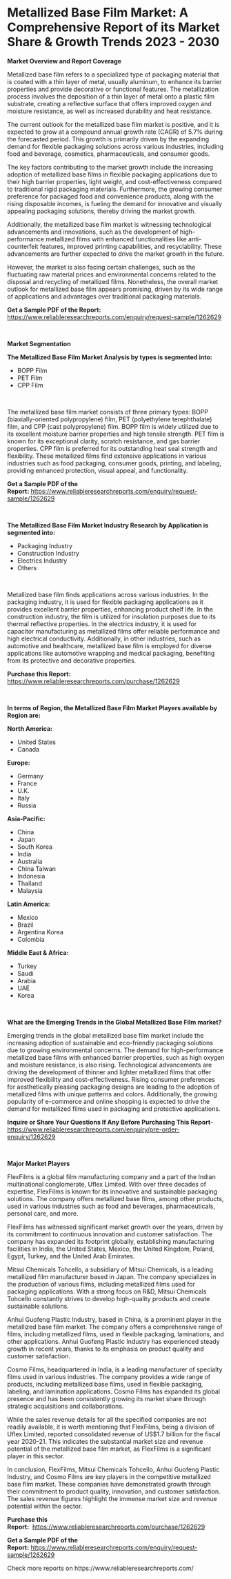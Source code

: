 <p><h1>Metallized Base Film Market: A Comprehensive Report of its Market Share & Growth Trends 2023 - 2030</h1></p><p><strong>Market Overview and Report Coverage</strong></p>
<p><p>Metallized base film refers to a specialized type of packaging material that is coated with a thin layer of metal, usually aluminum, to enhance its barrier properties and provide decorative or functional features. The metallization process involves the deposition of a thin layer of metal onto a plastic film substrate, creating a reflective surface that offers improved oxygen and moisture resistance, as well as increased durability and heat resistance.</p><p>The current outlook for the metallized base film market is positive, and it is expected to grow at a compound annual growth rate (CAGR) of 5.7% during the forecasted period. This growth is primarily driven by the expanding demand for flexible packaging solutions across various industries, including food and beverage, cosmetics, pharmaceuticals, and consumer goods.</p><p>The key factors contributing to the market growth include the increasing adoption of metallized base films in flexible packaging applications due to their high barrier properties, light weight, and cost-effectiveness compared to traditional rigid packaging materials. Furthermore, the growing consumer preference for packaged food and convenience products, along with the rising disposable incomes, is fueling the demand for innovative and visually appealing packaging solutions, thereby driving the market growth.</p><p>Additionally, the metallized base film market is witnessing technological advancements and innovations, such as the development of high-performance metallized films with enhanced functionalities like anti-counterfeit features, improved printing capabilities, and recyclability. These advancements are further expected to drive the market growth in the future.</p><p>However, the market is also facing certain challenges, such as the fluctuating raw material prices and environmental concerns related to the disposal and recycling of metallized films. Nonetheless, the overall market outlook for metallized base film appears promising, driven by its wide range of applications and advantages over traditional packaging materials.</p></p>
<p><strong>Get a Sample PDF of the Report:</strong> <a href="https://www.reliableresearchreports.com/enquiry/request-sample/1262629">https://www.reliableresearchreports.com/enquiry/request-sample/1262629</a></p>
<p>&nbsp;</p>
<p><strong>Market Segmentation</strong></p>
<p><strong>The Metallized Base Film Market Analysis by types is segmented into:</strong></p>
<p><ul><li>BOPP Film</li><li>PET Film</li><li>CPP Film</li></ul></p>
<p>&nbsp;</p>
<p><p>The metallized base film market consists of three primary types: BOPP (biaxially-oriented polypropylene) film, PET (polyethylene terephthalate) film, and CPP (cast polypropylene) film. BOPP film is widely utilized due to its excellent moisture barrier properties and high tensile strength. PET film is known for its exceptional clarity, scratch resistance, and gas barrier properties. CPP film is preferred for its outstanding heat seal strength and flexibility. These metallized films find extensive applications in various industries such as food packaging, consumer goods, printing, and labeling, providing enhanced protection, visual appeal, and functionality.</p></p>
<p><strong>Get a Sample PDF of the Report:</strong>&nbsp;<a href="https://www.reliableresearchreports.com/enquiry/request-sample/1262629">https://www.reliableresearchreports.com/enquiry/request-sample/1262629</a></p>
<p>&nbsp;</p>
<p><strong>The Metallized Base Film Market Industry Research by Application is segmented into:</strong></p>
<p><ul><li>Packaging Industry</li><li>Construction Industry</li><li>Electrics Industry</li><li>Others</li></ul></p>
<p>&nbsp;</p>
<p><p>Metallized base film finds applications across various industries. In the packaging industry, it is used for flexible packaging applications as it provides excellent barrier properties, enhancing product shelf life. In the construction industry, the film is utilized for insulation purposes due to its thermal reflective properties. In the electrics industry, it is used for capacitor manufacturing as metallized films offer reliable performance and high electrical conductivity. Additionally, in other industries, such as automotive and healthcare, metallized base film is employed for diverse applications like automotive wrapping and medical packaging, benefiting from its protective and decorative properties.</p></p>
<p><strong>Purchase this Report:</strong>&nbsp; <a href="https://www.reliableresearchreports.com/purchase/1262629">https://www.reliableresearchreports.com/purchase/1262629</a></p>
<p>&nbsp;</p>
<p><strong>In terms of Region, the Metallized Base Film Market Players available by Region are:</strong></p>
<p>
    <p> <strong> North America: </strong>
        <ul>
            <li>United States</li>
            <li>Canada</li>
        </ul>
        </p> 
    <p> <strong> Europe: </strong>
        <ul>
            <li>Germany</li>
            <li>France</li>
            <li>U.K.</li>
            <li>Italy</li>
            <li>Russia</li>
        </ul>
        </p> 
    <p> <strong> Asia-Pacific: </strong>
        <ul>
            <li>China</li>
            <li>Japan</li>
            <li>South Korea</li>
            <li>India</li>
            <li>Australia</li>
            <li>China Taiwan</li>
            <li>Indonesia</li>
            <li>Thailand</li>
            <li>Malaysia</li>
        </ul>
        </p> 
    <p> <strong> Latin America: </strong>
        <ul>
            <li>Mexico</li>
            <li>Brazil</li>
            <li>Argentina Korea</li>
            <li>Colombia</li>
        </ul>
        </p> 
    <p> <strong> Middle East & Africa: </strong>
        <ul>
            <li>Turkey</li>
            <li>Saudi</li>
            <li>Arabia</li>
            <li>UAE</li>
            <li>Korea</li>
        </ul>
    </p>
    </p>
<p>&nbsp;</p>
<p><strong>What are the Emerging Trends in the Global Metallized Base Film market?</strong></p>
<p><p>Emerging trends in the global metallized base film market include the increasing adoption of sustainable and eco-friendly packaging solutions due to growing environmental concerns. The demand for high-performance metallized base films with enhanced barrier properties, such as high oxygen and moisture resistance, is also rising. Technological advancements are driving the development of thinner and lighter metallized films that offer improved flexibility and cost-effectiveness. Rising consumer preferences for aesthetically pleasing packaging designs are leading to the adoption of metallized films with unique patterns and colors. Additionally, the growing popularity of e-commerce and online shopping is expected to drive the demand for metallized films used in packaging and protective applications.</p></p>
<p><strong>Inquire or Share Your Questions If Any Before Purchasing This Report</strong>- <a href="https://www.reliableresearchreports.com/enquiry/pre-order-enquiry/1262629">https://www.reliableresearchreports.com/enquiry/pre-order-enquiry/1262629</a></p>
<p>&nbsp;</p>
<p><strong>Major Market Players</strong></p>
<p><p>FlexFilms is a global film manufacturing company and a part of the Indian multinational conglomerate, Uflex Limited. With over three decades of expertise, FlexFilms is known for its innovative and sustainable packaging solutions. The company offers metallized base films, among other products, used in various industries such as food and beverages, pharmaceuticals, personal care, and more.</p><p>FlexFilms has witnessed significant market growth over the years, driven by its commitment to continuous innovation and customer satisfaction. The company has expanded its footprint globally, establishing manufacturing facilities in India, the United States, Mexico, the United Kingdom, Poland, Egypt, Turkey, and the United Arab Emirates.</p><p>Mitsui Chemicals Tohcello, a subsidiary of Mitsui Chemicals, is a leading metallized film manufacturer based in Japan. The company specializes in the production of various films, including metallized films used for packaging applications. With a strong focus on R&D, Mitsui Chemicals Tohcello constantly strives to develop high-quality products and create sustainable solutions.</p><p>Anhui Guofeng Plastic Industry, based in China, is a prominent player in the metallized base film market. The company offers a comprehensive range of films, including metallized films, used in flexible packaging, laminations, and other applications. Anhui Guofeng Plastic Industry has experienced steady growth in recent years, thanks to its emphasis on product quality and customer satisfaction.</p><p>Cosmo Films, headquartered in India, is a leading manufacturer of specialty films used in various industries. The company provides a wide range of products, including metallized base films, used in flexible packaging, labeling, and lamination applications. Cosmo Films has expanded its global presence and has been consistently growing its market share through strategic acquisitions and collaborations.</p><p>While the sales revenue details for all the specified companies are not readily available, it is worth mentioning that FlexFilms, being a division of Uflex Limited, reported consolidated revenue of US$1.7 billion for the fiscal year 2020-21. This indicates the substantial market size and revenue potential of the metallized base film market, as FlexFilms is a significant player in this sector.</p><p>In conclusion, FlexFilms, Mitsui Chemicals Tohcello, Anhui Guofeng Plastic Industry, and Cosmo Films are key players in the competitive metallized base film market. These companies have demonstrated growth through their commitment to product quality, innovation, and customer satisfaction. The sales revenue figures highlight the immense market size and revenue potential within the sector.</p></p>
<p><strong>Purchase this Report:</strong>&nbsp;&nbsp;<a href="https://www.reliableresearchreports.com/purchase/1262629">https://www.reliableresearchreports.com/purchase/1262629</a></p>
<p></p>
<p><strong>Get a Sample PDF of the Report:</strong>&nbsp;<a href="https://www.reliableresearchreports.com/enquiry/request-sample/1262629">https://www.reliableresearchreports.com/enquiry/request-sample/1262629</a></p>
<p>Check more reports on https://www.reliableresearchreports.com/</p>